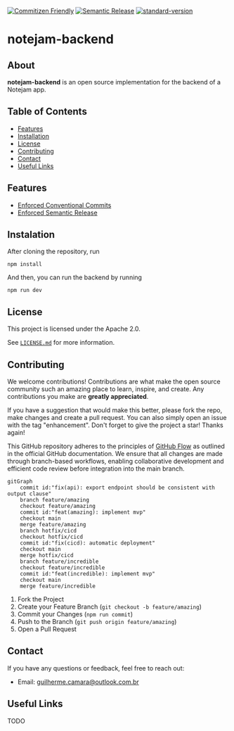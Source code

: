 [![Commitizen Friendly](https://img.shields.io/badge/commitizen-friendly-f05032.svg?style=for-the-badge&logo=git)](http://commitizen.github.io/cz-cli/)
[![Semantic Release](https://img.shields.io/badge/semantic-release-cb3837.svg?style=for-the-badge&logo=semantic-release)](https://semantic-release.gitbook.io/semantic-release/)
[![standard-version](https://img.shields.io/badge/versioning-standard--version-blue.svg?style=for-the-badge&logo=standard-version)](https://github.com/conventional-changelog/standard-version)

# notejam-backend

## About

**notejam-backend** is an open source implementation for the backend of a Notejam app.

## Table of Contents

- [Features](#features)
- [Installation](#installation)
- [License](#license)
- [Contributing](#contributing)
- [Contact](#contact)
- [Useful Links](#useful-links)

## Features

- [Enforced Conventional Commits](https://www.conventionalcommits.org/en/v1.0.0/)
- [Enforced Semantic Release](https://semver.org/)

## Instalation

After cloning the repository, run

```
npm install
```

And then, you can run the backend by running

```
npm run dev
```

## License

This project is licensed under the Apache 2.0.

See [`LICENSE.md`](/LICENSE.md) for more information.

## Contributing

We welcome contributions! Contributions are what make the open source community such an amazing place to learn, inspire, and create. Any contributions you make are **greatly appreciated**.

If you have a suggestion that would make this better, please fork the repo, make changes and create a pull request. You can also simply open an issue with the tag "enhancement". Don't forget to give the project a star! Thanks again!

This GitHub repository adheres to the principles of [GitHub Flow](https://docs.github.com/en/get-started/using-github/github-flow) as outlined in the official GitHub documentation. We ensure that all changes are made through branch-based workflows, enabling collaborative development and efficient code review before integration into the main branch.

```mermaid
gitGraph
    commit id:"fix(api): export endpoint should be consistent with output clause"
    branch feature/amazing
    checkout feature/amazing
    commit id:"feat(amazing): implement mvp"
    checkout main
    merge feature/amazing
    branch hotfix/cicd
    checkout hotfix/cicd
    commit id:"fix(cicd): automatic deployment"
    checkout main
    merge hotfix/cicd
    branch feature/incredible
    checkout feature/incredible
    commit id:"feat(incredible): implement mvp"
    checkout main
    merge feature/incredible
```

1. Fork the Project
1. Create your Feature Branch (`git checkout -b feature/amazing`)
1. Commit your Changes (`npm run commit`)
1. Push to the Branch (`git push origin feature/amazing`)
1. Open a Pull Request

## Contact

If you have any questions or feedback, feel free to reach out:

- Email: guilherme.camara@outlook.com.br

## Useful Links

TODO
